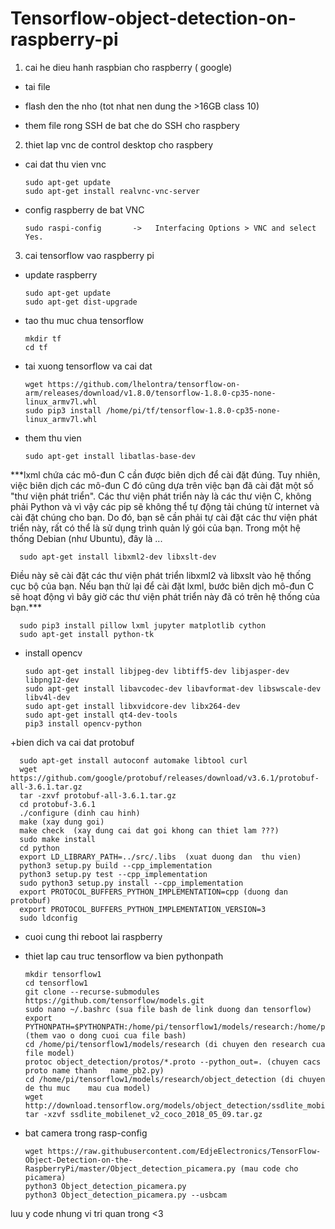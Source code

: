 # Tensorflow-object-detection-on-raspberry-pi

1. cai he dieu hanh raspbian cho raspberry ( google)

+ tai file 

+ flash den the nho (tot nhat nen dung the >16GB class 10)

+ them file rong SSH de bat che do SSH cho raspbery 

2. thiet lap vnc de control desktop cho raspbery
+ cai dat thu vien vnc

      sudo apt-get update 
      sudo apt-get install realvnc-vnc-server

+ config raspberry de bat VNC

      sudo raspi-config       ->   Interfacing Options > VNC and select Yes.
  
3. cai tensorflow vao raspberry pi
+ update raspberry	
	
      sudo apt-get update
      sudo apt-get dist-upgrade
  
+ tao thu muc chua tensorflow

      mkdir tf
      cd tf

+ tai xuong tensorflow va cai dat

      wget https://github.com/lhelontra/tensorflow-on-arm/releases/download/v1.8.0/tensorflow-1.8.0-cp35-none-linux_armv7l.whl
      sudo pip3 install /home/pi/tf/tensorflow-1.8.0-cp35-none-linux_armv7l.whl

+ them thu vien

      sudo apt-get install libatlas-base-dev
      
***lxml chứa các mô-đun C cần được biên dịch để cài đặt đúng. Tuy nhiên, việc biên dịch các mô-đun C đó cũng dựa trên việc bạn đã cài đặt một số "thư viện phát triển". Các thư viện phát triển này là các thư viện C, không phải Python và vì vậy các pip sẽ không thể tự động tải chúng từ internet và cài đặt chúng cho bạn.
Do đó, bạn sẽ cần phải tự cài đặt các thư viện phát triển này, rất có thể là sử dụng trình quản lý gói của bạn. Trong một hệ thống Debian (như Ubuntu), đây là ...

      sudo apt-get install libxml2-dev libxslt-dev
  
Điều này sẽ cài đặt các thư viện phát triển libxml2 và libxslt vào hệ thống cục bộ của bạn. Nếu bạn thử lại để cài đặt lxml, bước biên dịch mô-đun C sẽ hoạt động vì bây giờ các thư viện phát triển này đã có trên hệ thống của bạn.***

      sudo pip3 install pillow lxml jupyter matplotlib cython
      sudo apt-get install python-tk
      
+ install opencv

      sudo apt-get install libjpeg-dev libtiff5-dev libjasper-dev libpng12-dev
      sudo apt-get install libavcodec-dev libavformat-dev libswscale-dev libv4l-dev
      sudo apt-get install libxvidcore-dev libx264-dev
      sudo apt-get install qt4-dev-tools
      pip3 install opencv-python
      
+bien dich va cai dat protobuf
      
      sudo apt-get install autoconf automake libtool curl
      wget https://github.com/google/protobuf/releases/download/v3.6.1/protobuf-all-3.6.1.tar.gz
      tar -zxvf protobuf-all-3.6.1.tar.gz
      cd protobuf-3.6.1
      ./configure (dinh cau hinh)
      make (xay dung goi)
      make check  (xay dung cai dat goi khong can thiet lam ???)
      sudo make install
      cd python
      export LD_LIBRARY_PATH=../src/.libs  (xuat duong dan  thu vien)
      python3 setup.py build --cpp_implementation 
      python3 setup.py test --cpp_implementation
      sudo python3 setup.py install --cpp_implementation
      export PROTOCOL_BUFFERS_PYTHON_IMPLEMENTATION=cpp (duong dan protobuf)
      export PROTOCOL_BUFFERS_PYTHON_IMPLEMENTATION_VERSION=3
      sudo ldconfig
      
+ cuoi cung thi reboot lai raspberry

+ thiet lap cau truc tensorflow va bien pythonpath

      mkdir tensorflow1
      cd tensorflow1
      git clone --recurse-submodules https://github.com/tensorflow/models.git
      sudo nano ~/.bashrc (sua file bash de link duong dan tensorflow)
      export PYTHONPATH=$PYTHONPATH:/home/pi/tensorflow1/models/research:/home/pi/tensorflow1/models/research/slim (them vao o dong cuoi cua file bash)
      cd /home/pi/tensorflow1/models/research (di chuyen den research cua file model)
      protoc object_detection/protos/*.proto --python_out=. (chuyen cacs proto name thanh 	name_pb2.py) 
      cd /home/pi/tensorflow1/models/research/object_detection (di chuyen de thu muc 	mau cua model)
      wget http://download.tensorflow.org/models/object_detection/ssdlite_mobilenet_v2_coco_2018_05_09.tar.gz
      tar -xzvf ssdlite_mobilenet_v2_coco_2018_05_09.tar.gz
      
+ bat camera trong rasp-config 
 
      wget https://raw.githubusercontent.com/EdjeElectronics/TensorFlow-Object-Detection-on-the-RaspberryPi/master/Object_detection_picamera.py (mau code cho picamera)
      python3 Object_detection_picamera.py 
      python3 Object_detection_picamera.py --usbcam
 
luu y code nhung vi tri quan trong <3

	
